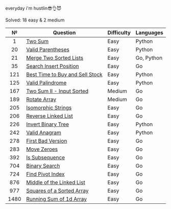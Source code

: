 everyday i'm hustlin😎👌😈

Solved: 18 easy & 2 medium

| №    |                                         Question                                        | Difficulty |   Languages  |
| :--: |                                        ----------                                       | ---------  |   ---------  |
| 1    | [Two Sum](/1.%20Two%20Sum)                                                              | Easy       | Python       |
| 20   | [Valid Parentheses](/20.%20Valid%20parentheses)                                         | Easy       | Python       |
| 21   | [Merge Two Sorted Lists](21.%20Merge%20Two%20Sorted%20Lists/)                           | Easy       | Go, Python   |
| 35   | [Search Insert Position](/35.%20Search%20Insert%20Position/)                            | Easy       | Go           |
| 121  | [Best Time to Buy and Sell Stock](/121.%20Best%20Time%20to%20Buy%20and%20Sell%20Stock)  | Easy       | Python       |
| 125  | [Valid Palindrome](/125.%20Valid%20Palindrome)                                          | Easy       | Python       |
| 167  | [Two Sum II - Input Sorted](/167.%20Two%20Sum%20II%20-%20Input%20Array%20Is%20Sorted/)  | Medium     | Go           |
| 189  | [Rotate Array](/189.%20Rotate%20Array/)                                                 | Medium     | Go           |
| 205  | [Isomorphic Strings](/205.%20Isomorphic%20Strings/)                                     | Easy       | Go           |
| 206  | [Reverse Linked List](/206.%20Reverse%20Linked%20List/)                                 | Easy       | Go           |
| 226  | [Invert Binary Tree](/226.%20Invert%20Binary%20Tree)                                    | Easy       | Python       |
| 242  | [Valid Anagram](/242.%20Valid%20Anagram)                                                | Easy       | Python       |
| 278  | [First Bad Version](/278.%20First%20Bad%20Version/)                                     | Easy       | Go           |
| 283  | [Move Zeroes](/283.%20Move%20Zeroes/)                                                   | Easy       | Go           |
| 392  | [Is Subsequence](/392.%20Is%20Subsequence/)                                             | Easy       | Go           |
| 704  | [Binary Search](/704.%20Binary%20Search/)                                               | Easy       | Go           |
| 724  | [Find Pivot Index](/724.%20Find%20Pivot%20Index/)                                       | Easy       | Go           |
| 876  | [Middle of the Linked List](/876.%20Middle%20of%20the%20linked%20list/)                 | Easy       | Go           |
| 977  | [Squares of a Sorted Array](/977.%20Squares%20of%20a%20Sorted%20Array/)                 | Easy       | Go           |
| 1480 | [Running Sum of 1d Array](/1480.%20Running%20Sum%20of%201d%20Array/)                    | Easy       | Go           |



